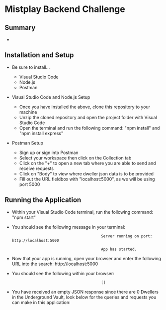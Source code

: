 # Mistplay Backend Challenge
## Summary
*

## Installation and Setup
* Be sure to install...
  * Visual Studio Code
  * Node.js
  * Postman

* Visual Studio Code and Node.js Setup

  * Once you have installed the above, clone this repository to your machine
  * Unzip the cloned repository and open the project folder with Visual Studio Code
  * Open the terminal and run the following command: "npm install" and "npm install express"
 
* Postman Setup
  
  * Sign up or sign into Postman
  * Select your workspace then click on the Collection tab
  * Click on the "+" to open a new tab where you are able to send and receive requests
  * Click on "Body" to view where dweller json data is to be provided
  * Fill out the URL fieldbox with "localhost:5000", as we will be using port 5000
  

## Running the Application
* Within your Visual Studio Code terminal, run the following command: "npm start"
* You should see the following message in your terminal:
  
                                              Server running on port: http://localhost:5000

                                              App has started.

* Now that your app is running, open your browser and enter the following URL into the search: http://localhost:5000
* You should see the following within your browser:

                                              [] 
                                              
* You have received an empty JSON response since there are 0 Dwellers in the Underground Vault, look below for the queries and requests you can make in this application:
  

